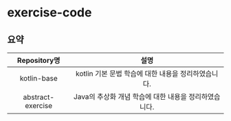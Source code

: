 # exercise-code

## 요약

| Repository명 | 설명 |
|:---:|:---:|
|kotlin-base|kotlin 기본 문법 학습에 대한 내용을 정리하였습니다.|
|abstract-exercise|Java의 추상화 개념 학습에 대한 내용을 정리하였습니다.|

   